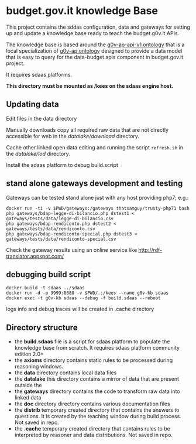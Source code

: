 # budget.gov.it knowledge Base

This project contains the sddas configuration, data and gateways for setting up and update a knowledge base ready to teach the budget.g0v.it APIs.

The knowledge base is based around the [g0v-ap-api-v1 ontology](data/g0v-ap-api-v1.owl) that is a local specialization of [g0v-ap ontology](http://data.budget.g0v.it/g0v-ap/v1) designed to provide a data model that is easy to query for the data-budget apis component in budget.gov.it project.

It requires sdaas platforms.

**This directory must be mounted as /kees  on the sdaas engine host.** 

## Updating data

Edit files in the data directory

Manually downloads copy all required raw data that are not directly accessible for web in the *datalake/download* directory.

Cache other linked open data editing and running the script `refresh.sh` in the *datalake/lod* directory.

Install the sdaas platform to debug build.script

## stand alone gateways development and testing

Gateways can be tested stand alone just with any host providing php7; e.g.:

```
docker run -ti -v $PWD/gateways:/gateways thatsamguy/trusty-php71 bash
php gateways/bdap-legge-di-bilancio.php dstest1 < gateways/tests/data/legge-di-bilancio.csv 
php gateways/bdap-rendiconto.php dstest2 < gateways/tests/data/rendiconto.csv 
php gateways/bdap-rendiconto-special.php dstest3 < gateways/tests/data/rendiconto-special.csv 
```

Check the gateway results using an online service like http://rdf-translator.appspot.com/
 
## debugging build script

```
docker build -t sdaas ../sdaas
docker run -d -p 9999:8080 -v $PWD/.:/kees --name g0v-kb sdaas
docker exec -t g0v-kb sdaas --debug -f build.sdaas --reboot
```
logs info and debug traces will be created in .cache directory

## Directory structure

- the **build.sdaas** file is a script for sdaas platform to populate the knowledge base from scratch. It requires sdaas platform community edition 2.0+
- the **axioms** directory contains static rules to be processed during reasoning windows. 
- the **data** directory contains local data files
- the **datalake** this directory contains a mirror of data that are present outside the
- the **gateways** directory contains the code to transform raw data into linked data
- the **doc** directory directory contains various documentation files
- the **distrib** temporary created directory that contains the answers to questions. It is created by the teaching window during build process. Not saved in repo.
- the **.cache** temporary created directory that contains rules to be interpreted by reasoner and data distributions. Not saved in repo.
